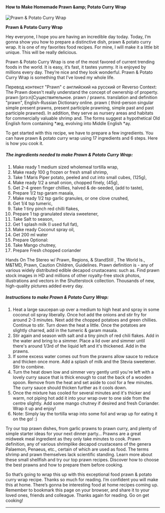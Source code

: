             

#### How to Make Homemade Prawn &amp;amp; Potato Curry Wrap

![Prawn &amp; Potato Curry Wrap](https://img-global.cpcdn.com/recipes/4a07a3e8907ab000/751x532cq70/prawn-potato-curry-wrap-recipe-main-photo.jpg)

**Prawn &amp; Potato Curry Wrap**

Hey everyone, I hope you are having an incredible day today. Today, I’m gonna show you how to prepare a distinctive dish, prawn & potato curry wrap. It is one of my favorites food recipes. For mine, I will make it a little bit unique. This will be really delicious.

Prawn & Potato Curry Wrap is one of the most favored of current trending foods in the world. It is easy, it’s fast, it tastes yummy. It is enjoyed by millions every day. They’re nice and they look wonderful. Prawn & Potato Curry Wrap is something that I’ve loved my whole life.

Перевод контекст "Prawn" c английский на русский от Reverso Context: The Prawn doesn't really understand the concept of ownership of property. prawn \[prɔ:n\]Существительное. prawn / prawns. translation and definition "prawn", English-Russian Dictionary online. prawn ( third-person singular simple present prawns, present participle prawning, simple past and past participle prawned). In addition, they serve as nursery areas and habitats for commercially valuable shrimp and. The forms suggest a hypothetical Old English form containing \*æg, evolving into Middle English \*ay.

To get started with this recipe, we have to prepare a few ingredients. You can have prawn & potato curry wrap using 17 ingredients and 6 steps. Here is how you cook it.

##### The ingredients needed to make Prawn & Potato Curry Wrap:

1.  Make ready 1 medium sized wholemeal tortilla wrap,
2.  Make ready 100 g frozen or fresh small shrimp,
3.  Take 1 Maris Piper potato, peeled and cut into small cubes, (125g),
4.  Make ready 1/2 a small onion, chopped finely, (45g),
5.  Get 2-4 green finger chillies, halved & de-seeded, (add to taste),
6.  Prepare 1/2 tsp garam masala,
7.  Make ready 1/2 tsp garlic granules, or one clove crushed,
8.  Get 1/4 tsp tumeric,
9.  Take 1 tiny pinch red chilli flakes,
10.  Prepare 1 tsp granulated stevia sweetener,
11.  Take Salt to season,
12.  Get 1 splash milk (I used full fat),
13.  Make ready Coconut spray oil,
14.  Get 200 ml water
15.  Prepare Optional:
16.  Take Mango chutney,
17.  Prepare Fresh chopped coriander

Hands On The Stereo w/ Prawn, Regions, & StandStill , The World Is., M&TMD, Prawn, Caution Children, Guidelines. Prawn definition is - any of various widely distributed edible decapod crustaceans: such as. Find prawn stock images in HD and millions of other royalty-free stock photos, illustrations and vectors in the Shutterstock collection. Thousands of new, high-quality pictures added every day.

##### Instructions to make Prawn & Potato Curry Wrap:

1.  Heat a large saucepan up over a medium to high heat and spray in some coconut oil spray liberally. Once hot add the onions and stir fry for around 2-3 minutes. Next add the chopped potatoes and green chillies. Continue to stir. Turn down the heat a little. Once the potatoes are slightly charred, add in the tumeric & garam masala.
2.  Stir again and season with salt and a tiny pinch of red chili flakes. Add in the water and bring to a simmer. Place a lid over and simmer until there's around 1/3rd of the liquid left and it's thickened. Add in the prawns.
3.  If some excess water comes out from the prawns allow sauce to reduce and thicken once more. Add a splash of milk and the Stevia sweetener. Stir to combine.
4.  Turn the heat down low and simmer very gently until you're left with a lovely curry sauce that is thick enough to coat the back of a wooden spoon. Remove from the heat and set aside to cool for a few minutes. The curry sauce should thicken further as it cools down.
5.  Once the mixture has cooled for several minutes and it's thicker and warm, not piping hot add it into your wrap over to one side from the centre slightly. Add some mango chutney if desired and fresh Coriander. Wrap it up and enjoy!
6.  Note: Simply lay the tortilla wrap into some foil and wrap up for eating it on the go! :)

Try our top prawn dishes, from garlic prawns to prawn curry, and plenty of simple starter ideas for your next dinner party… Prawns are a great midweek meal ingredient as they only take minutes to cook. Prawn definition, any of various shrimplike decapod crustaceans of the genera Palaemon, Penaeus, etc., certain of which are used as food. The terms shrimp and prawn themselves lack scientific standing. Learn more about these small shellfish and try our top prawn recipes. Discover how to choose the best prawns and how to prepare them before cooking.

So that’s going to wrap this up with this exceptional food prawn & potato curry wrap recipe. Thanks so much for reading. I’m confident you will make this at home. There’s gonna be interesting food at home recipes coming up. Remember to bookmark this page on your browser, and share it to your loved ones, friends and colleague. Thanks again for reading. Go on get cooking!

* * *
